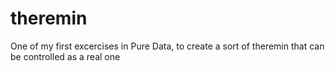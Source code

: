 # theremin
One of my first excercises in Pure Data, to create a sort of theremin that can be controlled as a real one
